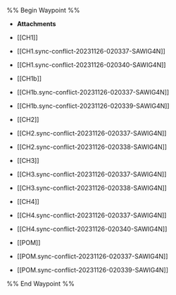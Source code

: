 %% Begin Waypoint %%
- **Attachments**

- [[CH1]]
- [[CH1.sync-conflict-20231126-020337-SAWIG4N]]
- [[CH1.sync-conflict-20231126-020340-SAWIG4N]]
- [[CH1b]]
- [[CH1b.sync-conflict-20231126-020337-SAWIG4N]]
- [[CH1b.sync-conflict-20231126-020339-SAWIG4N]]
- [[CH2]]
- [[CH2.sync-conflict-20231126-020337-SAWIG4N]]
- [[CH2.sync-conflict-20231126-020338-SAWIG4N]]
- [[CH3]]
- [[CH3.sync-conflict-20231126-020337-SAWIG4N]]
- [[CH3.sync-conflict-20231126-020338-SAWIG4N]]
- [[CH4]]
- [[CH4.sync-conflict-20231126-020337-SAWIG4N]]
- [[CH4.sync-conflict-20231126-020340-SAWIG4N]]
- [[POM]]
- [[POM.sync-conflict-20231126-020337-SAWIG4N]]
- [[POM.sync-conflict-20231126-020339-SAWIG4N]]

%% End Waypoint %%
